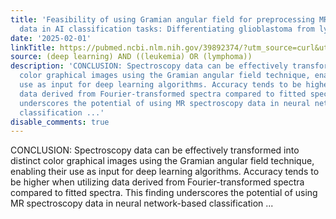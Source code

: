 ```yaml
---
title: 'Feasibility of using Gramian angular field for preprocessing MR spectroscopy
  data in AI classification tasks: Differentiating glioblastoma from lymphoma'
date: '2025-02-01'
linkTitle: https://pubmed.ncbi.nlm.nih.gov/39892374/?utm_source=curl&utm_medium=rss&utm_campaign=pubmed-2&utm_content=1byXLWG-5Hn0_qdLgZYpDfLA2UWGhGNgZGereuo1rJN2aoAQXP&fc=20220814223158&ff=20250202170726&v=2.18.0.post9+e462414
source: (deep learning) AND ((leukemia) OR (lymphoma))
description: 'CONCLUSION: Spectroscopy data can be effectively transformed into distinct
  color graphical images using the Gramian angular field technique, enabling their
  use as input for deep learning algorithms. Accuracy tends to be higher when utilizing
  data derived from Fourier-transformed spectra compared to fitted spectra. This finding
  underscores the potential of using MR spectroscopy data in neural network-based
  classification ...'
disable_comments: true
---
```

CONCLUSION: Spectroscopy data can be effectively transformed into distinct color graphical images using the Gramian angular field technique, enabling their use as input for deep learning algorithms. Accuracy tends to be higher when utilizing data derived from Fourier-transformed spectra compared to fitted spectra. This finding underscores the potential of using MR spectroscopy data in neural network-based classification ...